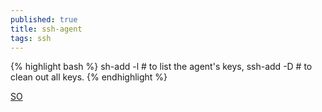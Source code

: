 ```yaml
---
published: true
title: ssh-agent
tags: ssh
---
```

{% highlight bash %}
sh-add -l    # to list the agent's keys, 
ssh-add -D   # to clean out all keys.
{% endhighlight %}

[SO](https://superuser.com/questions/271657/how-do-i-clear-out-the-ssh-agent-entries-on-mac-os-x/271673#271673)
